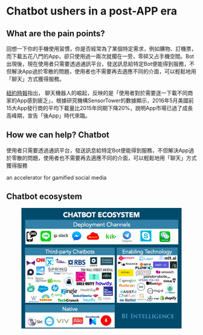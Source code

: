 # Chatbot ushers in a post-APP era

## What are the pain points?

回想一下你的手機使用習慣，你是否經常為了某個特定需求，例如購物、訂機票，而下載五花八門的App，卻只使用過一兩次就擱在一旁，零碎又占手機空間。Bot出現後，現在使用者只需要透過通訊平台，發送訊息給特定Bot便能得到服務，不但解決App過於零散的問題，使用者也不需要再去適應不同的介面，可以輕鬆地用「聊天」方式獲得服務。\
\
[紐約時報](https://www.nytimes.com/2016/04/13/technology/facebook-bets-on-a-bot-resurgence-chattier-than-ever.html?emc=edit\_ct\_20160414\&nl=personaltech\&nlid=362333&\_r=4\&mtrref=www.bnext.com.tw\&mtrref=www.nytimes.com\&gwh=5ABCF147516CEF096B69C4A5393788A2\&gwt=pay)指出， 聊天機器人的崛起，反映的是「使用者對於需要逐一下載不同商家的App感到疲乏」，根據研究機構SensorTower的數據顯示，2016年5月美國前15大App發行商的平均下載量比2015年同期下降20%，說明App市場已過了成長高峰期，宣告「後App」時代來臨。

## How we can help? Chatbot&#x20;

使用者只需要透過通訊平台，發送訊息給特定Bot便能得到服務，不但解決App過於零散的問題，使用者也不需要再去適應不同的介面，可以輕鬆地用「聊天」方式獲得服務

an accelerator for gamified social media

## Chatbot ecosystem

<figure><img src=".gitbook/assets/chatbox ecosystem (1).jpg" alt=""><figcaption></figcaption></figure>
